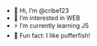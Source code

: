 - 👋 Hi, I’m @cribe123
- 👀 I’m interested in WEB
- ⚡ I’m currently learning JS
- 🐡 Fun fact: I like pufferfish!
